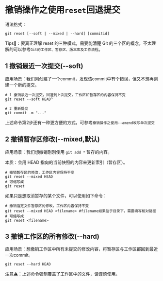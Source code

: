 # 撤销操作之使用`reset`回退提交

语法格式：

```
git reset [--soft | --mixed | --hard] [commitid]
```

Tips🍒：要真正理解 reset 的三种模式，需要能清楚 Git 的三个区的概念，不太理解的可以参考`Git的工作区、暂存区、版本库及工作流程`。

## 1 撤销最近一次提交(--soft)

应用场景：我们刚创建了一个commit，发现该commit中有个错误，但又不想再创建一个新的提交。

```
# 1 撤销最近一次提交，回退到上次提交，工作区和暂存区的内容保持不变
git reset --soft HEAD^

# 2 重新提交
git commit -m "..."
```

上述命令第2步还有一种更方便的方式，可参考`撤销操作之使用--amend改写单次提交`

## 2 撤销暂存区修改(--mixed,默认)

应用场景：我们想撤销刚刚使用 `git add *` 暂存的内容。

本质：会用 HEAD 指向的当前快照的内容来更新索引（暂存区）。

```
# 撤销暂存区的修改，工作区内容保持不变
git reset --mixed HEAD
# 可缩写成
git reset
```

如果只是想取消暂存的某个文件，可以使用如下命令：
```
# 撤销指定文件暂存区的修改，工作区内容保持不变
git reset --mixed HEAD <filename> #filename如果位于目录下，需要填写相对路径
# 可缩写成
git reset <filename>
```

## 3 撤销工作区的所有修改(--hard)
应用场景：想撤销工作区中所有未提交的修改内容，将暂存区与工作区都回到最近一次commit。

```
git reset --hard HEAD
```
注意⚠️：上述命令强制覆盖了工作区中的文件，请谨慎使用。
